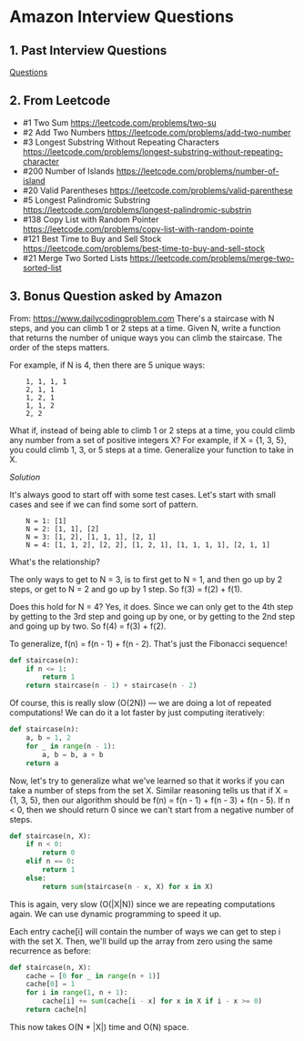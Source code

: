  # Amazon Interview Questions
 
 
 ## 1. Past Interview Questions 
 
 [Questions](https://www.glassdoor.ca/Interview/Amazon-Software-Development-Engineer-Interview-Questions-EI_IE6036.0,6_KO7,36.ht)

 ## 2. From Leetcode

 - #1 Two Sum                               https://leetcode.com/problems/two-su
 - #2 Add Two Numbers                       https://leetcode.com/problems/add-two-number
 - #3 Longest Substring Without Repeating Characters      https://leetcode.com/problems/longest-substring-without-repeating-character
 - #200 Number of Islands                   https://leetcode.com/problems/number-of-island
 - #20 Valid Parentheses                    https://leetcode.com/problems/valid-parenthese
 - #5 Longest Palindromic Substring         https://leetcode.com/problems/longest-palindromic-substrin
 - #138 Copy List with Random Pointer       https://leetcode.com/problems/copy-list-with-random-pointe
 - #121 Best Time to Buy and Sell Stock     https://leetcode.com/problems/best-time-to-buy-and-sell-stock
 - #21 Merge Two Sorted Lists               https://leetcode.com/problems/merge-two-sorted-list
 
 
 ## 3. Bonus Question asked by Amazon
 From: https://www.dailycodingproblem.com
 There's a staircase with N steps, and you can climb 1 or 2 steps at a time. Given N, write a function that returns the number of unique ways you can climb the staircase. The order of the steps matters.

For example, if N is 4, then there are 5 unique ways:

```
    1, 1, 1, 1
    2, 1, 1
    1, 2, 1
    1, 1, 2
    2, 2
```

What if, instead of being able to climb 1 or 2 steps at a time, you could climb any number from a set of positive integers X? For example, if X = {1, 3, 5}, you could climb 1, 3, or 5 steps at a time. Generalize your function to take in X.

*Solution*

It's always good to start off with some test cases. Let's start with small cases and see if we can find some sort of pattern.

```
    N = 1: [1]
    N = 2: [1, 1], [2]
    N = 3: [1, 2], [1, 1, 1], [2, 1]
    N = 4: [1, 1, 2], [2, 2], [1, 2, 1], [1, 1, 1, 1], [2, 1, 1]
```

What's the relationship?

The only ways to get to N = 3, is to first get to N = 1, and then go up by 2 steps, or get to N = 2 and go up by 1 step. So f(3) = f(2) + f(1).

Does this hold for N = 4? Yes, it does. Since we can only get to the 4th step by getting to the 3rd step and going up by one, or by getting to the 2nd step and going up by two. So f(4) = f(3) + f(2).

To generalize, f(n) = f(n - 1) + f(n - 2). That's just the Fibonacci sequence!

```python
def staircase(n):
    if n <= 1:
        return 1
    return staircase(n - 1) + staircase(n - 2)
```
Of course, this is really slow (O(2N)) — we are doing a lot of repeated computations! We can do it a lot faster by just computing iteratively:

```python
def staircase(n):
    a, b = 1, 2
    for _ in range(n - 1):
        a, b = b, a + b
    return a
```

Now, let's try to generalize what we've learned so that it works if you can take a number of steps from the set X. Similar reasoning tells us that if X = {1, 3, 5}, then our algorithm should be f(n) = f(n - 1) + f(n - 3) + f(n - 5). If n < 0, then we should return 0 since we can't start from a negative number of steps.

```python
def staircase(n, X):
    if n < 0:
        return 0
    elif n == 0:
        return 1
    else:
        return sum(staircase(n - x, X) for x in X)
```
This is again, very slow (O(|X|N)) since we are repeating computations again. We can use dynamic programming to speed it up.

 Each entry cache[i] will contain the number of ways we can get to step i with the set X. Then, we'll build up the array from zero using the same recurrence as before:

```python
def staircase(n, X):
    cache = [0 for _ in range(n + 1)]
    cache[0] = 1
    for i in range(1, n + 1):
        cache[i] += sum(cache[i - x] for x in X if i - x >= 0)
    return cache[n]
```

This now takes O(N * |X|) time and O(N) space.